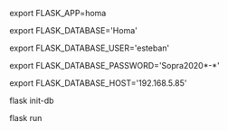export FLASK_APP=homa

export FLASK_DATABASE='Homa'

export FLASK_DATABASE_USER='esteban'

export FLASK_DATABASE_PASSWORD='Sopra2020*-*'

export FLASK_DATABASE_HOST='192.168.5.85'

flask init-db

flask run

